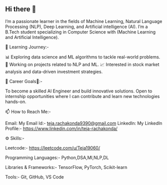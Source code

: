 ## Hi there 👋

I’m a passionate learner in the fields of Machine Learning, Natural Language Processing (NLP), Deep Learning, and Artificial intelligence (AI). I’m a B.Tech student specializing in Computer Science with (Machine Learning and Artificial Intelligence).  

🌱 Learning Journey:-

📊 Exploring data science and ML algorithms to tackle real-world problems.
💬 Working on projects related to NLP and ML.
📈 Interested in stock market analysis and data-driven investment strategies.
 

🎯 Career Goals🧠:-

To become a skilled AI Engineer and build innovative solutions.
Open to internship opportunities where I can contribute and learn new technologies hands-on.
 

📫 How to Reach Me:-

Email: My Email Id:- teja.rachakonda9390@gmail.com
LinkedIn: My LinkedIn Profile:- https://www.linkedin.com/in/teja-rachakonda/


⚙️ Skills:-

Leetcode:- https://leetcode.com/u/Teja19060/

Programming Languages:-
Python,DSA,Ml,NLP,DL


Libraries & Frameworks:- TensorFlow, PyTorch, Scikit-learn


Tools:- Git, GitHub, VS Code

